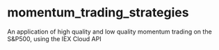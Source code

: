 # momentum_trading_strategies
An application of high quality and low quality momentum trading on the S&amp;P500, using the IEX Cloud API 
